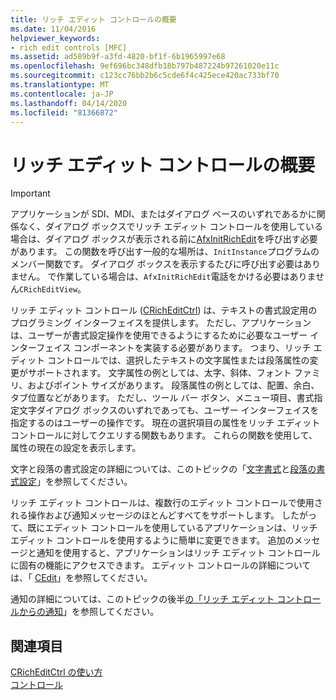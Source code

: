 ```yaml
---
title: リッチ エディット コントロールの概要
ms.date: 11/04/2016
helpviewer_keywords:
- rich edit controls [MFC]
ms.assetid: ad589b9f-a3fd-4820-bf1f-6b1965997e68
ms.openlocfilehash: 9ef696bc348dfb18b797b487224b97261020e11c
ms.sourcegitcommit: c123cc76bb2b6c5cde6f4c425ece420ac733bf70
ms.translationtype: MT
ms.contentlocale: ja-JP
ms.lasthandoff: 04/14/2020
ms.locfileid: "81366872"
---
```

# <a name="overview-of-the-rich-edit-control"></a>リッチ エディット コントロールの概要

> [!IMPORTANT]
> アプリケーションが SDI、MDI、またはダイアログ ベースのいずれであるかに関係なく、ダイアログ ボックスでリッチ エディット コントロールを使用している場合は、ダイアログ ボックスが表示される前に[AfxInitRichEdit](../mfc/reference/application-information-and-management.md#afxinitrichedit)を呼び出す必要があります。 この関数を呼び出す一般的な場所は、`InitInstance`プログラムのメンバー関数です。 ダイアログ ボックスを表示するたびに呼び出す必要はありません。 で作業している場合は、`AfxInitRichEdit`電話をかける必要はありません`CRichEditView`。

リッチ エディット コントロール ([CRichEditCtrl](../mfc/reference/cricheditctrl-class.md)) は、テキストの書式設定用のプログラミング インターフェイスを提供します。 ただし、アプリケーションは、ユーザーが書式設定操作を使用できるようにするために必要なユーザー インターフェイス コンポーネントを実装する必要があります。 つまり、リッチ エディット コントロールでは、選択したテキストの文字属性または段落属性の変更がサポートされます。 文字属性の例としては、太字、斜体、フォント ファミリ、およびポイント サイズがあります。 段落属性の例としては、配置、余白、タブ位置などがあります。 ただし、ツール バー ボタン、メニュー項目、書式指定文字ダイアログ ボックスのいずれであっても、ユーザー インターフェイスを指定するのはユーザーの操作です。 現在の選択項目の属性をリッチ エディット コントロールに対してクエリする関数もあります。 これらの関数を使用して、属性の現在の設定を表示します。

文字と段落の書式設定の詳細については、このトピックの「[文字書式](../mfc/character-formatting-in-rich-edit-controls.md)と[段落の書式設定](../mfc/paragraph-formatting-in-rich-edit-controls.md)」を参照してください。

リッチ エディット コントロールは、複数行のエディット コントロールで使用される操作および通知メッセージのほとんどすべてをサポートします。 したがって、既にエディット コントロールを使用しているアプリケーションは、リッチ エディット コントロールを使用するように簡単に変更できます。 追加のメッセージと通知を使用すると、アプリケーションはリッチ エディット コントロールに固有の機能にアクセスできます。 エディット コントロールの詳細については、「 [CEdit](../mfc/reference/cedit-class.md)」を参照してください。

通知の詳細については、このトピックの後半[の「リッチ エディット コントロールからの通知](../mfc/notifications-from-a-rich-edit-control.md)」を参照してください。

## <a name="see-also"></a>関連項目

[CRichEditCtrl の使い方](../mfc/using-cricheditctrl.md)<br/>
[コントロール](../mfc/controls-mfc.md)
